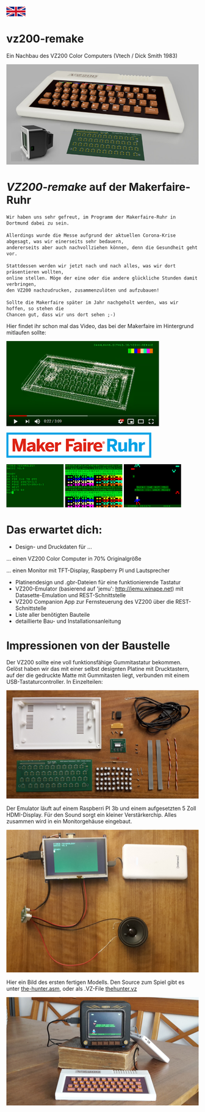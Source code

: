 [![change to english version](images/en.png)](en/Readme_MakerFair2020.md)

# vz200-remake
Ein Nachbau des VZ200 Color Computers (Vtech / Dick Smith 1983)

![Prototyp](images/vz200-teaser.jpg "VZ200 - 70%")

# *VZ200-remake* auf der Makerfaire-Ruhr

    Wir haben uns sehr gefreut, im Programm der Makerfaire-Ruhr in Dortmund dabei zu sein.
    
    Allerdings wurde die Messe aufgrund der aktuellen Corona-Krise abgesagt, was wir einerseits sehr bedauern, 
    andererseits aber auch nachvollziehen können, denn die Gesundheit geht vor.

    Stattdessen werden wir jetzt nach und nach alles, was wir dort präsentieren wollten, 
    online stellen. Möge der eine oder die andere glückliche Stunden damit verbringen,
    den VZ200 nachzudrucken, zusammenzulöten und aufzubauen!
    
    Sollte die Makerfaire später im Jahr nachgeholt werden, was wir hoffen, so stehen die
    Chancen gut, dass wir uns dort sehen ;-) 

Hier findet ihr schon mal das Video, das bei der Makerfaire im Hintergrund mitlaufen sollte:

[![VZ200 Presentation Makerfaire](images/vz200-remake-presentation-youtube.png)](https://www.youtube.com/watch?v=7TxQ1y71ufA)

[![makerfaire-ruhr.com/maker2020](images/makerfaire-ruhr-banner.png)](https://www.makerfaire-ruhr.com/meet-the-makers)

![Screenshot_02](images/screenshot_02.png "Basic Programming")
![Screenshot_03](images/screenshot_03.png "Charset")
![Screenshot_05](images/screenshot_05.png "the hunter - bit by a bat")

# Das erwartet dich:

* Design- und Druckdaten für ...

... einen VZ200 Color Computer in 70% Originalgröße

... einen Monitor mit TFT-Display, Raspberry PI und Lautsprecher

* Platinendesign und .gbr-Dateien für eine funktionierende Tastatur
* VZ200-Emulator (basierend auf 'jemu': http://jemu.winape.net) mit Datasette-Emulation und REST-Schnittstelle
* VZ200 Companion App zur Fernsteuerung des VZ200 über die REST-Schnittstelle
* Liste aller benötigten Bauteile
* detaillierte Bau- und Installationsanleitung

# Impressionen von der Baustelle
 
Der VZ200 sollte eine voll funktionsfähige Gummitastatur bekommen. Gelöst haben wir das mit einer selbst designten Platine mit Drucktastern, auf der die gedruckte Matte mit Gummitasten liegt, verbunden mit einem USB-Tastaturcontroller. In Einzelteilen: 

![img_chassis_19_platine_teile](images/img_chassis_19_platine_teile.jpg "Tastatur in Einzelteilen")

Der Emulator läuft auf einem Raspberri PI 3b und einem aufgesetzten 5 Zoll HDMI-Display. Für den Sound sorgt ein kleiner Verstärkerchip. Alles zusammen wird in ein Monitorgehäuse eingebaut.

![img_monitor_12_raspberry_tft_audio_funktion](images/img_monitor_12_raspberry_tft_audio_funktion.jpg "VZ200 auf dem Raspi mit Sound")

Hier ein Bild des ersten fertigen Modells. Den Source zum Spiel gibt es unter [the-hunter.asm](examples/the-hunter.asm), oder als .VZ-File [thehunter.vz](examples/thehunter.vz)

![VZ200-komplett-5Zoll-Monitor-TheHunter](images/VZ200-komplett-5Zoll-Monitor-TheHunter.jpg "das erste fertige Modell")



